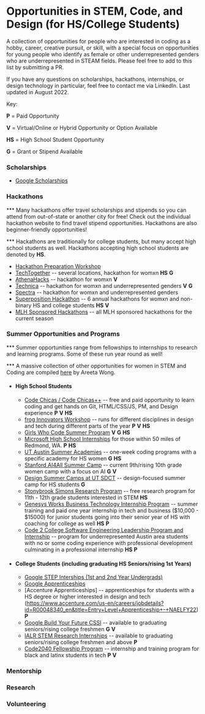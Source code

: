 # Opportunities in STEM, Code, and Design (for HS/College Students)

A collection of opportunities for people who are interested in coding as a hobby, career, creative pursuit, or skill, with a special focus on opportunities for young people who identify as female or other underrepresented genders who are underrepresented in STEAM fields. Please feel free to add to this list by submitting a PR. 

If you have any questions on scholarships, hackathons, internships, or design technology in particular, feel free to contact me via LinkedIn. Last updated in August 2022.

Key:

**P** = Paid Opportunity

**V** = Virtual/Online or Hybrid Opportunity or Option Available

**HS** = High School Student Opportunity

**G** = Grant or Stipend Available

### Scholarships

- [Google Scholarships](https://buildyourfuture.withgoogle.com/scholarships)

### Hackathons
*** Many hackathons offer travel scholarships and stipends so you can attend from out-of-state or another city for free! Check out the individual hackathon website to find travel stipend opportunities. Hackathons are also beginner-friendly opportunities!

*** Hackathons are traditionally for college students, but many accept high school students as well. Hackathons accepting high school students are denoted by **HS**.

- [Hackathon Preparation Workshop](https://www.techtogether.io/prehacks)
- [TechTogether](https://www.techtogether.io/events) -- several locations, hackathon for womxn **HS** **G**
- [AthenaHacks](http://athenahacks.com/) -- hackathon for womxn **V** 
- [Technica](https://gotechnica.org/) -- hackathon for womxn and underrepresented genders **V** **G**
- [Spectra](https://www.sospectra.com/) -- hackathon for womxn and underrepresented genders 
- [Superposition Hackathon](http://superposition.tech/hackathon6.html) -- 6 annual hackathons for womxn and non-binary HS and college students **HS** **V**
- [MLH Sponsored Hackathons](https://mlh.io/seasons/2023/events) -- all MLH sponsored hackathons for the current season

### Summer Opportunities and Programs
*** Summer opportunities range from fellowships to internships to research and learning programs. Some of these run year round as well! 

*** A massive collection of other opportunities for women in STEM and Coding are compiled [here](https://code.likeagirl.io/a-high-school-students-guide-to-cs-programs-internships-487586031e07) by Areeta Wong.
- #### High School Students
  - [Code Chicas / Code Chicas++](https://latinitasonline.org/teen-programs/free-code-chica-certification-program/) -- free and paid opportunity to learn coding and get hands on Git, HTML/CSS/JS, PM, and Design experience **P** **V** **HS**
  - [frog Innovators Workshop](https://medium.com/frog-voices/bridging-the-gap-with-design-x-diversity-8177e5374733) -- runs for different disciplines in design and tech during different parts of the year **P** **V** **HS**
  - [Girls Who Code Summer Program](https://girlswhocode.com/programs/summer-immersion-program) **V** **G** **HS**
  - [Microsoft High School Internships](https://careers.microsoft.com/students/us/en/ushighschoolprogram) for those within 50 miles of Redmond, WA. **P** **HS**
  - [UT Austin Summer Academies](https://www.cs.utexas.edu/engage/outreach/academies) -- one-week coding programs with a specific academy for HS women **G** **HS**
  - [Stanford AI4All Summer Camp](https://hai.stanford.edu/stanford-ai4all?utm_source=coursereport&utm_medium=blogpost) -- current 9th/rising 10th grade women camp with a focus on AI **G** **V**
  - [Design Summer Camps at UT SDCT](https://designcreativetech.utexas.edu/extended-education/sdct-summer-institutes) -- design-focused summer camp for HS students **G**
  - [Stonybrook Simons Research Program](https://www.stonybrook.edu/commcms/simons/about/faqs) -- free research program for 11th - 12th grade students interested in STEM **HS**
  - [Genesys Works Business Technology Internship Program](https://genesysworks.org/for-students/) -- summer training and paid one year internship in tech and business ($10,000 - $15000) for junior students going into their senior year of HS with coaching for college as well **HS** **P**
  - [Code 2 College Software Engineering Leadership Program and Internship](https://code2college.org/selp/) -- program for underrepresented Austin area students with no or some coding experience with professional development culminating in a professional internship **HS** **P**

- #### College Students (including graduating HS Seniors/rising 1st Years)
  - [Google STEP Interships (1st and 2nd Year Undergrads)](https://buildyourfuture.withgoogle.com/internships)
  - [Google Apprenticeships](https://buildyourfuture.withgoogle.com/apprenticeships)
  - [Accenture Apprenticeships] -- apprenticeships for students with a HS degree or higher interested in design and tech (https://www.accenture.com/us-en/careers/jobdetails?id=R00048340_en&title=Entry+Level+Apprenticeship+-+NAELFY22) **P** 
  - [Google Build Your Future CSSI](https://buildyourfuture.withgoogle.com/programs/computer-science-summer-institute) -- available to graduating seniors/rising college freshmen **G** **V**
  - [IALR STEM Research Internships](https://www.ialr.org/internships/) -- available to graduating seniors/rising college freshmen and above **P**
  - [Code2040 Fellowship Program](https://www.code2040.org/fellows-program) -- internship and training program for black and latinx students in tech **P** **V**

### Mentorship

### Research

### Volunteering

